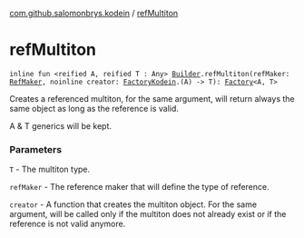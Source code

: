 [com.github.salomonbrys.kodein](index.md) / [refMultiton](.)

# refMultiton

`inline fun <reified A, reified T : Any> `[`Builder`](-kodein/-builder/index.md)`.refMultiton(refMaker: `[`RefMaker`](-ref-maker/index.md)`, noinline creator: `[`FactoryKodein`](-factory-kodein/index.md)`.(A) -> T): `[`Factory`](-factory/index.md)`<A, T>`

Creates a referenced multiton, for the same argument, will return always the same object as long as the reference is valid.

A &amp; T generics will be kept.

### Parameters

`T` - The multiton type.

`refMaker` - The reference maker that will define the type of reference.

`creator` - A function that creates the multiton object. For the same argument, will be called only if the multiton does not already exist or if the reference is not valid anymore.